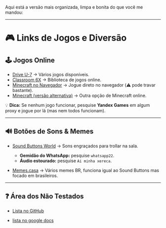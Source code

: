 Aqui está a versão mais organizada, limpa e bonita do que você me mandou:

---

# 🎮 Links de Jogos e Diversão

## 🕹️ Jogos Online

* [Drive U-7](https://sites.google.com/view/drive-u-7-home/home) → Vários jogos disponíveis.
* [Classroom 6X](https://sites.google.com/view/classroom6x/home?authuser=0) → Biblioteca de jogos online.
* [Minecraft no Navegador](https://v98.mcraft.fun/) → Jogue direto no navegador (⚠️ pode travar bastante).
* [Minecraft (versão alternativa)](https://prismarine-ismfgtmlq-zaro.vercel.app) → Outra opção de Minecraft online.

💡 **Dica:** Se nenhum jogo funcionar, pesquise **Yandex Games** em algum proxy e jogue por lá (mas nem todos funcionam).

---

## 🔊 Botões de Sons & Memes

* [Sound Buttons World](https://soundbuttonsworld.com/) → Sons engraçados para trollar na sala.

  * **Gemidão do WhatsApp:** pesquise `whatsapp22`.
  * **Áudio estourado:** pesquise `Ai minha xereca`.
* [Memes.casa](https://memes.casa/) → Vários memes BR, funciona igual ao Sound Buttons mas focado em brasileiros.

---

## ❓ Área dos Não Testados

* [Lista no GitHub](https://gist.github.com/eddy-22/2cdfadfa539cdaccfd0a9e31bf98e6d6)

* [lista no google docs](https://docs.google.com/document/d/1jB_CbqD-96nFBtytkIaPkz5fSajvmFidQ1J0QCvoYjo/edit?tab=t.0)
